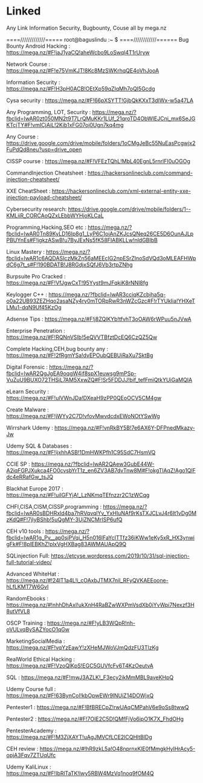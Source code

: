 # Linked
Any Link Information Security, Bugbounty, Couse all by mega.nz

====/////////////=====
root@baguslindu :~ $
====////////////======
Bug Bounty Android Hacking : https://mega.nz/#F!jaJ1yaCQ!aheWcbo9LoSwql4T1rUryw

Network Course : https://mega.nz/#F!e75VmKJT!8Kc8MzSWKrhqQE4oVhJooA

Information Security : https://mega.nz/#F!H3pH0ACB!OEtXp59qZIqMh7oQI5Gcdg

Cysa security : https://mega.nz/#F!66pXSYTT!GjbQkKXxT3dIWx-w5a47LA

Any Programming, LOT, Security : https://mega.nz/?fbclid=IwAR0zt050MN2t9T7LrQMuKKr1LUf_21qroTD4ObWIEJCni_mx6SeJGKTcjTY#F!vmICjAiL!2Kib1xFG07oj0Ugn7kq4mg

Any Course : https://drive.google.com/drive/mobile/folders/1oCMgJeBc55NuEasPcgwjx2FuPdQd8neu?usp=drive_open

CISSP course : https://mega.nz/#F!VFEzTQhL!MbL40EgnL5rnrlFI0uOGOg

CommandInjection Cheatsheet : https://hackersonlineclub.com/command-injection-cheatsheet/

XXE CheatSheet : https://hackersonlineclub.com/xml-external-entity-xxe-injection-payload-cheatsheet/

Cybersecurity research: https://drive.google.com/drive/mobile/folders/1--KMLiiR_CORCAoQZxLEbbWYHjoKLCaL

Programming,Hacking,SEO etc : https://mega.nz/?fbclid=IwAR0Tn89KyLD16Ip8g1_LyP6C1oiAnZKJcsQNeq26CE5D6OunAJLpPBUYnEs#F!jgkzASwB!u7ByJExNs5fK58FIABKLLw!nldGBIbB

Linux Mastery : https://mega.nz/?fbclid=IwAR1c6AQDASIczMkZn56aMEEcIG2npESrZInoSdVQd3oMLEAFHWpdC6g7t_s#F!190BDATB!J8RGdjxSQfJ6Vb3rtpZNhg

Burpsuite Pro Cracked : https://mega.nz/#F!VfJgwCxT!95Yyst9mJFqkiK8rNNl8fg

Keylogger C++ : https://mega.nz/?fbclid=IwAR3cciqKZcbjha5q-o0a22UB93ZEZHqo2asaNZy4ry0mTORpRwR3nWZcGzc#F!rTYUkIia!YHXeTLMu1-dqN9Uf45KzOg

Adsense Tips :
https://mega.nz/#F!j8ZQlKYb!tfvhT3oOAW6rWPuu5nJVwA

Enterprise Penetration : https://mega.nz/#F!RQNnVSIb!5eQVVTBfztDcEQ6CzQZ5Qw

Complete Hacking,CEH,bug bounty any : https://mega.nz/#F!2fRgmYSa!dvEPOubQEBUiRaXu7SktBg

Digital Forensic : https://mega.nz/?fbclid=IwAR2QgJgEA9oqgW4if8spX1euwsg9mPSp-VuZuU9BUXO72THSjL7AM5XxwZQ#F!Sr5FDDJJ!bif_tefFmiQtkYUiGaMQIA

eLearn Security : https://mega.nz/#F!ulVWnJDa!DXeaH9zPP0QEoOCV5CM4gw

Create Malware : https://mega.nz/#F!jWYy2C7D!vfovMwvdcdxEWoNOtYSwWg

Wirrshark Udemy : https://mega.nz/#F!vnRkBY5B!7e6AX6Y-DFPnedMkazy-Jw

Udemy SQL & Databases : https://mega.nz/#F!ijxhhASB!1DmHWKPfh1C95SdC7HsmVQ

CCIE SP : https://mega.nz/?fbclid=IwAR2QAew3GubE44W-A2iqFGPJXukca4FO0cvsbYrT1z_en6ZV3AB7dvTnw8M#F!okgTlAqZ!Ago1QlFdc4eRRafGw_tsJQ

Blackhat Europe 2017 : https://mega.nz/#F!uiIGFYjA!_LzNKmqTEfnzzr2C1zWCqg

CHFI,CISA,CISM,CISSP,programming : https://mega.nz/?fbclid=IwAR0sBDHRxld4ba7hRVqvqlYv_YxHIuNAf9rKsTXJCLvJ4r6It1vDg0MzKdQ#F!7jIyBShb!5uQgMY-3UjZNCMrISP6ufQ

CEH v10 tools : https://mega.nz/?fbclid=IwAR1g_Pv__ap0sjPVqi_H5n016lFaYcITTfz36iKWw1eKy5xR_HX3ynwigFk#F!8plEBKhZ!plxVgHXBag83AWMAUApQ9Q

SQLinjection Full: https://etcyse.wordpress.com/2019/10/31/sql-injection-full-tutorial-video/

Advanced WhiteHat : https://mega.nz/#!24lT1a4L!i_cOAxbJTMX7nil_RFyQVKAEEoone-hLfLKMT7W6GvI

RandomEbooks : https://mega.nz/#!nhhDhAxI!ukXnH4RaBZwWXPmVsdXb0iYvWpi7Nexzf3H8utVfVL8

OSCP Training : https://mega.nz/#F!yLB3WQpR!nh-oVULvqBySAZYocO1qGw

MarketingSocialMedia : https://mega.nz/#F!vqYzEawY!zXHeMJWoVJmQdzFU3TlzKg

RealWorld Ethical Hacking : https://mega.nz/#F!VzoQlKpS!EGC5GUVfcFv6T4KzOeutvA

SQL : https://mega.nz/#F!mwJ3AZLK!_F3ecy2ikMmMBL9aveKHpQ

Udemy Course full : https://mega.nz/#F!63BynCoI!kbOpwEWr9lNUiZ14DOWjxQ

Pentester1 : https://mega.nz/#F!BfBRECpZ!rwUAqCMPahV6e9oSs8twwQ

Pentester2 : https://mega.nz/#F!7OIE2C5D!QMfFjVo6ipO1K7X_FhdOHg

PentesterAcademy : https://mega.nz/#F!M3ZjXAYT!uAgJMVCfLCE2lCQHltBlDg

CEH review : https://mega.nz/#!hR9zkL5a!O48nprnxKlE0fMmgkHylHrAcy5-opjA3Fqv7ZTUqUfc

Udemy KaliLinux : https://mega.nz/#F!IbRlTaTK!Iwy5RBW4MzVq1noq9fOM4Q

